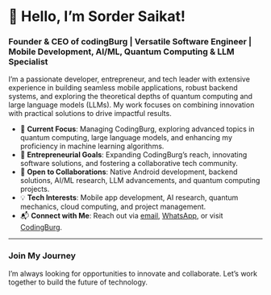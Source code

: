 # 👋 Hello, I’m Sorder Saikat!

### Founder & CEO of codingBurg | Versatile Software Engineer | Mobile Development, AI/ML, Quantum Computing & LLM Specialist

I’m a passionate developer, entrepreneur, and tech leader with extensive experience in building seamless mobile applications, robust backend systems, and exploring the theoretical depths of quantum computing and large language models (LLMs). My work focuses on combining innovation with practical solutions to drive impactful results.

- 🔭 **Current Focus**: Managing CodingBurg, exploring advanced topics in quantum computing, large language models, and enhancing my proficiency in machine learning algorithms.
- 🚀 **Entrepreneurial Goals**: Expanding CodingBurg’s reach, innovating software solutions, and fostering a collaborative tech community.
- 🤝 **Open to Collaborations**: Native Android development, backend solutions, AI/ML research, LLM advancements, and quantum computing projects.
- 💡 **Tech Interests**: Mobile app development, AI research, quantum mechanics, cloud computing, and project management.
- 📬 **Connect with Me**: Reach out via [email](mailto:codingburg.sordersaikat@gmail.com), [WhatsApp](https://wa.me/8801755111413), or visit [CodingBurg](https://www.codingburg.com).

---

### Join My Journey

I’m always looking for opportunities to innovate and collaborate. Let’s work together to build the future of technology.

